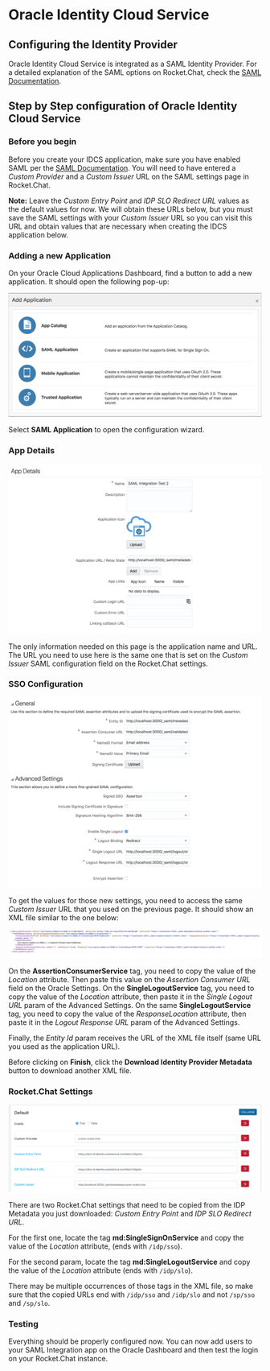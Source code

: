 # Oracle Identity Cloud Service

## Configuring the Identity Provider

Oracle Identity Cloud Service is integrated as a SAML Identity Provider. For a detailed explanation of the SAML options on Rocket.Chat, check the [SAML Documentation](./).

## Step by Step configuration of Oracle Identity Cloud Service

### Before you begin

Before you create your IDCS application, make sure you have enabled SAML per the [SAML Documentation](../../misc.-admin-guides/authentication/). You will need to have entered a _Custom Provider_ and a _Custom Issuer_ URL on the SAML settings page in Rocket.Chat.

**Note:** Leave the _Custom Entry Point_ and _IDP SLO Redirect URL_ values as the default values for now. We will obtain these URLs below, but you must save the SAML settings with your _Custom Issuer_ URL so you can visit this URL and obtain values that are necessary when creating the IDCS application below.

### Adding a new Application

On your Oracle Cloud Applications Dashboard, find a button to add a new application. It should open the following pop-up:

![](../../../../.gitbook/assets/addapplication.png)

Select **SAML Application** to open the configuration wizard.

### App Details

![](../../../../.gitbook/assets/appdetails.png)

The only information needed on this page is the application name and URL. The URL you need to use here is the same one that is set on the _Custom Issuer_ SAML configuration field on the Rocket.Chat settings.

### SSO Configuration

![](../../../../.gitbook/assets/ssoconfiguration.png)

To get the values for those new settings, you need to access the same _Custom Issuer_ URL that you used on the previous page. It should show an XML file similar to the one below:

![](../../../../.gitbook/assets/samplexmlconfiguration.png)

On the **AssertionConsumerService** tag, you need to copy the value of the _Location_ attribute. Then paste this value on the _Assertion Consumer URL_ field on the Oracle Settings. On the **SingleLogoutService** tag, you need to copy the value of the _Location_ attribute, then paste it in the _Single Logout URL_ param of the Advanced Settings. On the same **SingleLogoutService** tag, you need to copy the value of the _ResponseLocation_ attribute, then paste it in the _Logout Response URL_ param of the Advanced Settings.

Finally, the _Entity Id_ param receives the URL of the XML file itself \(same URL you used as the application URL\).

Before clicking on **Finish**, click the **Download Identity Provider Metadata** button to download another XML file.

### Rocket.Chat Settings

![](../../../../.gitbook/assets/rocketchatsettings.png)

There are two Rocket.Chat settings that need to be copied from the IDP Metadata you just downloaded: _Custom Entry Point_ and _IDP SLO Redirect URL_.

For the first one, locate the tag **md:SingleSignOnService** and copy the value of the _Location_ attribute, \(ends with `/idp/sso`\).

For the second param, locate the tag **md:SingleLogoutService** and copy the value of the _Location_ attribute \(ends with `/idp/slo`\).

There may be multiple occurrences of those tags in the XML file, so make sure that the copied URLs end with `/idp/sso` and `/idp/slo` and not `/sp/sso` and `/sp/slo`.

### Testing

Everything should be properly configured now. You can now add users to your SAML Integration app on the Oracle Dashboard and then test the login on your Rocket.Chat instance.

